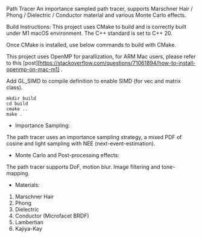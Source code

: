 Path Tracer
An importance sampled path tracer, supports Marschner Hair / Phong / Dielectric / Conductor material and various Monte Carlo effects.


Build Instructions:
This project uses CMake to build and is correctly built under M1 macOS environment. The C++ standard is set to C++ 20.

Once CMake is installed, use below commands to build with CMake.

This project uses OpenMP for parallization, for ARM Mac users, please refer to this [post][https://stackoverflow.com/questions/71061894/how-to-install-openmp-on-mac-m1] .

Add GL_SIMD to compile definition to enable SIMD (for vec and matrix class).
```
mkdir build
cd build
cmake ..
make .
```

* Importance Sampling:

The path tracer uses an importance sampling strategy, a mixed PDF of cosine and light sampling with NEE (next-event-estimation).

* Monte Carlo and Post-processing effects:

The path tracer supports DoF, motion blur. Image filtering and tone-mapping.

* Materials:
1. Marschner Hair
2. Phong
3. Dielectric
4. Conductor (Microfacet BRDF)
5. Lambertian
6. Kajiya-Kay


